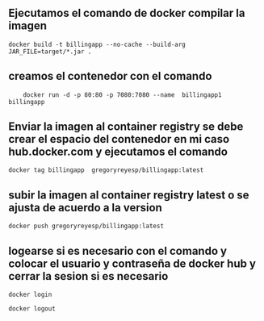 ## Ejecutamos el comando de docker compilar la imagen

```
docker build -t billingapp --no-cache --build-arg JAR_FILE=target/*.jar .
```
## creamos el contenedor con el comando

```
    docker run -d -p 80:80 -p 7080:7080 --name  billingapp1  billingapp
```

## Enviar la imagen al container registry se debe crear el espacio del contenedor en mi caso hub.docker.com y ejecutamos el comando

```
docker tag billingapp  gregoryreyesp/billingapp:latest
```
## subir la imagen al container registry latest o se ajusta de acuerdo a la version

```
docker push gregoryreyesp/billingapp:latest
```

## logearse si es necesario con el comando y colocar el usuario y contraseña de docker hub y cerrar la sesion si es necesario
```
docker login

docker logout
```

